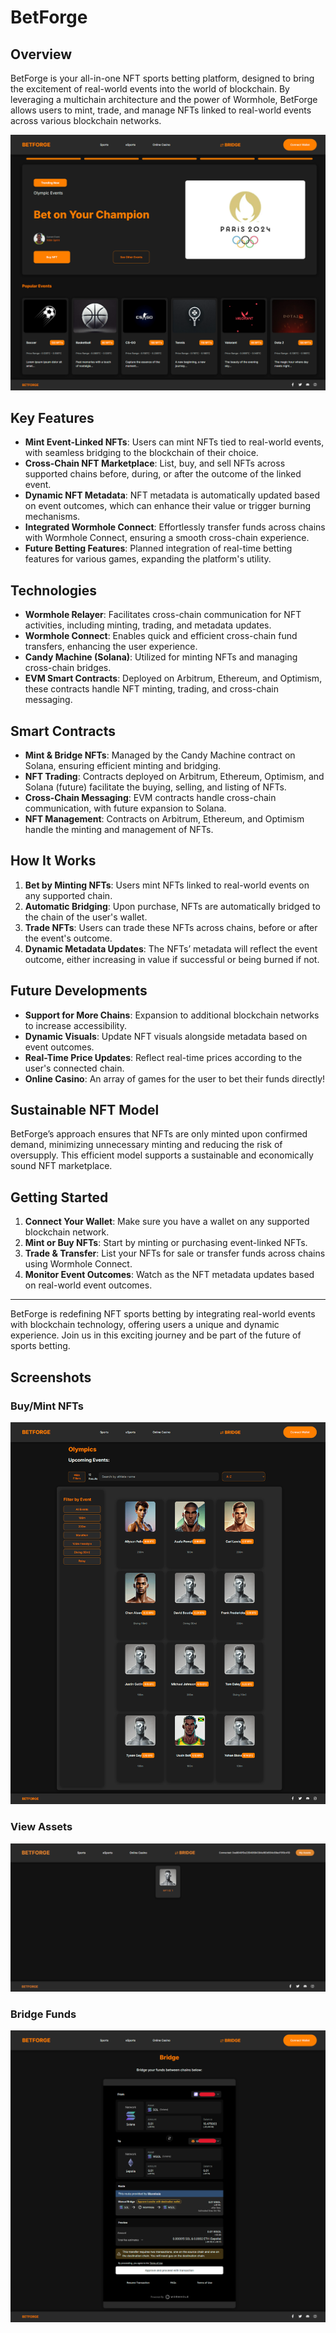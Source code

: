 # BetForge

## Overview

BetForge is your all-in-one NFT sports betting platform, designed to bring the excitement of real-world events into the world of blockchain. By leveraging a multichain architecture and the power of Wormhole, BetForge allows users to mint, trade, and manage NFTs linked to real-world events across various blockchain networks.

![Homepage](src/assets/homepage.png)

## Key Features

- **Mint Event-Linked NFTs**: Users can mint NFTs tied to real-world events, with seamless bridging to the blockchain of their choice.
- **Cross-Chain NFT Marketplace**: List, buy, and sell NFTs across supported chains before, during, or after the outcome of the linked event.
- **Dynamic NFT Metadata**: NFT metadata is automatically updated based on event outcomes, which can enhance their value or trigger burning mechanisms.
- **Integrated Wormhole Connect**: Effortlessly transfer funds across chains with Wormhole Connect, ensuring a smooth cross-chain experience.
- **Future Betting Features**: Planned integration of real-time betting features for various games, expanding the platform's utility.

## Technologies

- **Wormhole Relayer**: Facilitates cross-chain communication for NFT activities, including minting, trading, and metadata updates.
- **Wormhole Connect**: Enables quick and efficient cross-chain fund transfers, enhancing the user experience.
- **Candy Machine (Solana)**: Utilized for minting NFTs and managing cross-chain bridges.
- **EVM Smart Contracts**: Deployed on Arbitrum, Ethereum, and Optimism, these contracts handle NFT minting, trading, and cross-chain messaging.

## Smart Contracts

- **Mint & Bridge NFTs**: Managed by the Candy Machine contract on Solana, ensuring efficient minting and bridging.
- **NFT Trading**: Contracts deployed on Arbitrum, Ethereum, Optimism, and Solana (future) facilitate the buying, selling, and listing of NFTs.
- **Cross-Chain Messaging**: EVM contracts handle cross-chain communication, with future expansion to Solana.
- **NFT Management**: Contracts on Arbitrum, Ethereum, and Optimism handle the minting and management of NFTs.

## How It Works

1. **Bet by Minting NFTs**: Users mint NFTs linked to real-world events on any supported chain.
2. **Automatic Bridging**: Upon purchase, NFTs are automatically bridged to the chain of the user's wallet.
3. **Trade NFTs**: Users can trade these NFTs across chains, before or after the event's outcome.
4. **Dynamic Metadata Updates**: The NFTs’ metadata will reflect the event outcome, either increasing in value if successful or being burned if not.

## Future Developments

- **Support for More Chains**: Expansion to additional blockchain networks to increase accessibility.
- **Dynamic Visuals**: Update NFT visuals alongside metadata based on event outcomes.
- **Real-Time Price Updates**: Reflect real-time prices according to the user's connected chain.
- **Online Casino**: An array of games for the user to bet their funds directly!

## Sustainable NFT Model

BetForge’s approach ensures that NFTs are only minted upon confirmed demand, minimizing unnecessary minting and reducing the risk of oversupply. This efficient model supports a sustainable and economically sound NFT marketplace.

## Getting Started

1. **Connect Your Wallet**: Make sure you have a wallet on any supported blockchain network.
2. **Mint or Buy NFTs**: Start by minting or purchasing event-linked NFTs.
3. **Trade & Transfer**: List your NFTs for sale or transfer funds across chains using Wormhole Connect.
4. **Monitor Event Outcomes**: Watch as the NFT metadata updates based on real-world event outcomes.

---

BetForge is redefining NFT sports betting by integrating real-world events with blockchain technology, offering users a unique and dynamic experience. Join us in this exciting journey and be part of the future of sports betting.

## Screenshots

### Buy/Mint NFTs
![Buy/Mint Olympics](src/assets/buy-mint_olympics.png)

### View Assets
![View Assets](src/assets/viewassets.png)

### Bridge Funds
![Bridge Funds](src/assets/bridge.png)
